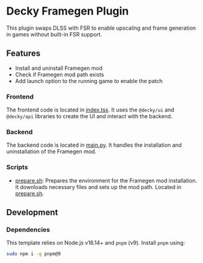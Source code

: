 # Decky Framegen Plugin

This plugin swaps DLSS with FSR to enable upscaling and frame generation in games without built-in FSR support.

## Features

- Install and uninstall Framegen mod
- Check if Framegen mod path exists
- Add launch option to the running game to enable the patch

### Frontend

The frontend code is located in [index.tsx](http://_vscodecontentref_/1). It uses the `@decky/ui` and `@decky/api` libraries to create the UI and interact with the backend.

### Backend

The backend code is located in [main.py](http://_vscodecontentref_/2). It handles the installation and uninstallation of the Framegen mod.

### Scripts

- [prepare.sh](http://_vscodecontentref_/3): Prepares the environment for the Framegen mod installation. It downloads necessary files and sets up the mod path. Located in [prepare.sh](http://_vscodecontentref_/4).

## Development

### Dependencies

This template relies on Node.js v16.14+ and `pnpm` (v9). Install `pnpm` using:
```bash
sudo npm i -g pnpm@9